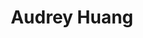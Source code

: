 ---
importance: 3
title: Audrey Huang
affiliation: University of Illinois Urbana-Champaign
img: assets/img/audrey.jpg
category: organizer
homepage: https://audhuang.github.io/
scholar: zl70inwAAAAJ
twitter: auddery
---